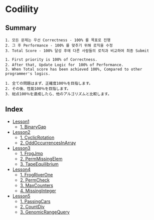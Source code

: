 # Codility 
## Summary
```
1. 모든 문제는 우선 Correctness - 100% 를 목표로 진행
2. 그 후 Performance - 100% 를 맞추기 위해 로직을 수정
3. Total Score - 100% 달성 후에 다른 사람들의 로직과 비교하여 최종 Submit
```
```
1. First priority is 100% of Correctness.
2. After that, Update Logic for　100% of Performance.
3. When Total score has been achieved 100%, Compared to other programmer's logics. 
```
```
1. 全ての問題はまず、正確度100％を目指します。
2. その後、性能100％を目指します。
3. 総点100％を達成したら、他のアルゴリズムと比較します。
```
## Index
- [Lesson1](https://github.com/Bnine/php-algorithm/tree/master/codility/Lesson1)
    + [1. BinaryGap](https://github.com/Bnine/php-algorithm/blob/master/codility/Lesson1/BinaryGap.md)
- [Lesson2](https://github.com/Bnine/php-algorithm/tree/master/codility/Lesson2)
    + [1. CyclicRotation](https://github.com/Bnine/php-algorithm/blob/master/codility/Lesson2/CyclicRotation.md)
    + [2. OddOccurrencesInArray](https://github.com/Bnine/php-algorithm/blob/master/codility/Lesson2/OddOccurrencesInArray.md)
- [Lesson3](https://github.com/Bnine/php-algorithm/tree/master/codility/Lesson3)
    + [1. FrogJmp](https://github.com/Bnine/php-algorithm/blob/master/codility/Lesson3/FrogJmp.md)
    + [2. PermMissingElem](https://github.com/Bnine/php-algorithm/blob/master/codility/Lesson3/PermMissingElem.md)
    + [3. TapeEquilibrium](https://github.com/Bnine/php-algorithm/blob/master/codility/Lesson3/TapeEquilibrium.md)
- [Lesson4](https://github.com/Bnine/php-algorithm/tree/master/codility/Lesson4)
    + [1. FrogRiverOne](https://github.com/Bnine/php-algorithm/blob/master/codility/Lesson4/FrogRiverOne.md)
    + [2. PermCheck](https://github.com/Bnine/php-algorithm/blob/master/codility/Lesson4/PermCheck.md)
    + [3. MaxCounters](https://github.com/Bnine/php-algorithm/blob/master/codility/Lesson4/MaxCounters.md)
    + [4. MissingInteger](https://github.com/Bnine/php-algorithm/blob/master/codility/Lesson4/MissingInteger.md)
- [Lesson5](https://github.com/Bnine/php-algorithm/tree/master/codility/Lesson5)
    + [1. PassingCars](https://github.com/Bnine/php-algorithm/blob/master/codility/Lesson5/PassingCars.md)
    + [2. CountDiv](https://github.com/Bnine/php-algorithm/blob/master/codility/Lesson5/CountDiv.md)
    + [3. GenomicRangeQuery](https://github.com/Bnine/php-algorithm/blob/master/codility/Lesson5/GenomicRangeQuery.md)